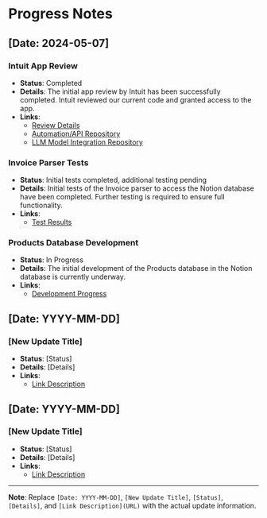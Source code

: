 # Progress Notes

## [Date: 2024-05-07]
### Intuit App Review
- **Status**: Completed
- **Details**: The initial app review by Intuit has been successfully completed. Intuit reviewed our current code and granted access to the app.
- **Links**:
  - [Review Details](https://share.zight.com/Wnu8lwpp)
  - [Automation/API Repository](https://github.com/createsomethingtoday/cato-supply-automation-system)
  - [LLM Model Integration Repository](https://github.com/createsomethingtoday/cato.supply-n8n-system)

### Invoice Parser Tests
- **Status**: Initial tests completed, additional testing pending
- **Details**: Initial tests of the Invoice parser to access the Notion database have been completed. Further testing is required to ensure full functionality.
- **Links**:
  - [Test Results](https://share.zight.com/NQuAKdX9)

### Products Database Development
- **Status**: In Progress
- **Details**: The initial development of the Products database in the Notion database is currently underway.
- **Links**:
  - [Development Progress](https://share.zight.com/9Zu90YnY)

## [Date: YYYY-MM-DD]
### [New Update Title]
- **Status**: [Status]
- **Details**: [Details]
- **Links**:
  - [Link Description](URL)

## [Date: YYYY-MM-DD]
### [New Update Title]
- **Status**: [Status]
- **Details**: [Details]
- **Links**:
  - [Link Description](URL)

---

**Note**: Replace `[Date: YYYY-MM-DD]`, `[New Update Title]`, `[Status]`, `[Details]`, and `[Link Description](URL)` with the actual update information.


